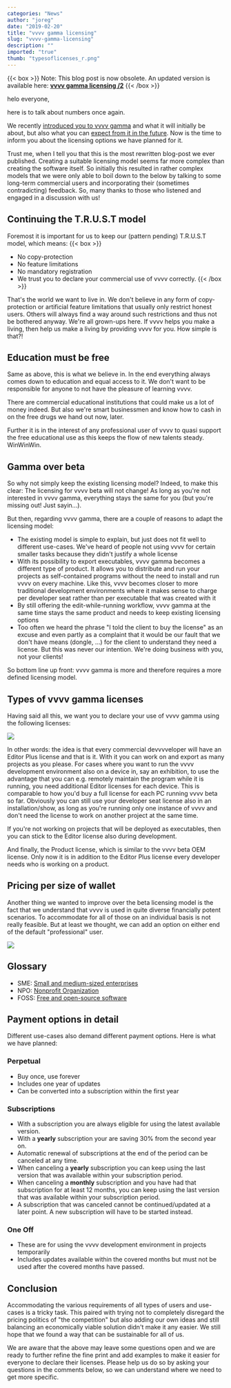 ```yaml
---
categories: "News"
author: "joreg"
date: "2019-02-20"
title: "vvvv gamma licensing"
slug: "vvvv-gamma-licensing"
description: ""
imported: "true"
thumb: "typesoflicenses_r.png"
---
```



{{< box >}}
Note:
This blog post is now obsolete. 
An updated version is available here: **[vvvv gamma licensing /2](/blog/2019/vvvv-gamma-licensing-2)**
{{< /box >}}

helo everyone,

here is to talk about numbers once again. 

We recently [introduced you to vvvv gamma](/blog/2018/the-road-to-gamma) and what it will initially be about, but also what you can [expect from it in the future](https://betadocs.vvvv.org/roadmap.html). Now is the time to inform you about the licensing options we have planned for it.

Trust me, when I tell you that this is the most rewritten blog-post we ever published. Creating a  suitable licensing model seems far more complex than creating the software itself. So initially this resulted in rather complex models that we were only able to boil down to the below by talking to some long-term commercial users and incorporating their (sometimes contradicting) feedback. So, many thanks to those who listened and engaged in a discussion with us!

## Continuing the T.R.U.S.T model
Foremost it is important for us to keep our (pattern pending) T.R.U.S.T model, which means: 
{{< box >}}
- No copy-protection
- No feature limitations
- No mandatory registration
- We trust you to declare your commercial use of vvvv correctly. {{< /box >}}

That's the world we want to live in. We don't believe in any form of copy-protection or artificial feature limitations that usually only restrict honest users. Others will always find a way around such restrictions and thus not be bothered anyway. We're all grown-ups here. If vvvv helps you make a living, then help us make a living by providing vvvv for you. How simple is that?!

## Education must be free
Same as above, this is what we believe in. In the end everything always comes down to education and equal access to it. We don't want to be responsible for anyone to not have the pleasure of learning vvvv.

There are commercial educational institutions that could make us a lot of money indeed. But also we're smart businessmen and know how to cash in on the free drugs we hand out now, later.

Further it is in the interest of any professional user of vvvv to quasi support the free educational use as this keeps the flow of new talents steady. WinWinWin.

## Gamma over beta
So why not simply keep the existing licensing model? Indeed, to make this clear: The licensing for vvvv beta will not change! As long as you're not interested in vvvv gamma, everything stays the same for you (but you're missing out! Just sayin...).

But then, regarding vvvv gamma, there are a couple of reasons to adapt the licensing model:
* The existing model is simple to explain, but just does not fit well to different use-cases. We've heard of people not using vvvv for certain smaller tasks because they didn't justify a whole license
* With its possibility to export executables, vvvv gamma becomes a different type of product. It allows you to distribute and run your projects as self-contained programs without the need to install and run vvvv on every machine. Like this, vvvv becomes closer to more traditional development environments where it makes sense to charge per developer seat rather than per executable that was created with it
* By still offering the edit-while-running workflow, vvvv gamma at the same time stays the same product and needs to keep existing licensing options
* Too often we heard the phrase "I told the client to buy the license" as an excuse and even partly as a complaint that it would be our fault that we don't have means (dongle, ...) for the client to understand they need a license. But this was never our intention. We're doing business with you, not your clients!

So bottom line up front: vvvv gamma is more and therefore requires a more defined licensing model.

## Types of vvvv gamma licenses
Having said all this, we want you to declare your use of vvvv gamma using the following licenses:

![](typesoflicenses_r.png) 

In other words: the idea is that every commercial devvvveloper will have an Editor Plus license and that is it. With it you can work on and export as many projects as you please. For cases where you want to run the vvvv development environment also on a device in, say an exhibition, to use the advantage that you can e.g. remotely maintain the program while it is running, you need additional Editor licenses for each device. This is comparable to how you'd buy a full license for each PC running vvvv beta so far. Obviously you can still use your developer seat license also in an installation/show, as long as you're running only one instance of vvvv and don't need the license to work on another project at the same time. 

If you're not working on projects that will be deployed as executables, then you can stick to the Editor license also during development. 

And finally, the Product license, which is similar to the vvvv beta OEM license. Only now it is in addition to the Editor Plus license every developer needs who is working on a product.

## Pricing per size of wallet
Another thing we wanted to improve over the beta licensing model is the fact that we understand that vvvv is used in quite diverse financially potent scenarios. To accommodate for all of those on an individual basis is not really feasible. But at least we thought, we can add an option on either end of the default "professional" user. 

![](pricing7.png) 

## Glossary
* SME: [Small and medium-sized enterprises](https://en.wikipedia.org/wiki/Small_and_medium-sized_enterprises)
* NPO: [Nonprofit Organization](https://en.wikipedia.org/wiki/Nonprofit_organization)
* FOSS: [Free and open-source software](https://en.wikipedia.org/wiki/Free_and_open-source_software)

## Payment options in detail
Different use-cases also demand different payment options. Here is what we have planned:

### Perpetual
* Buy once, use forever
* Includes one year of updates
* Can be converted into a subscription within the first year

### Subscriptions
* With a subscription you are always eligible for using the latest available version. 
* With a **yearly** subscription your are saving 30% from the second year on. 
* Automatic renewal of subscriptions at the end of the period can be canceled at any time.
* When canceling a **yearly** subscription you can keep using the last version that was available within your subscription period.
* When canceling a **monthly** subscription and you have had that subscription for at least 12 months, you can keep using the last version that was available within your subscription period.
* A subscription that was canceled cannot be continued/updated at a later point. A new subscription will have to be started instead.

### One Off
* These are for using the vvvv development environment in projects temporarily
* Includes updates available within the covered months but must not be used after the covered months have passed.

## Conclusion
Accommodating the various requirements of all types of users and use-cases is a tricky task. This paired with trying not to completely disregard the pricing politics of "the competition" but also adding our own ideas and still balancing an economically viable solution didn't make it any easier. We still hope that we found a way that can be sustainable for all of us.

We are aware that the above may leave some questions open and we are ready to further refine the fine print and add examples to make it easier for everyone to declare their licenses. Please help us do so by asking your questions in the comments below, so we can understand where we need to get more specific.